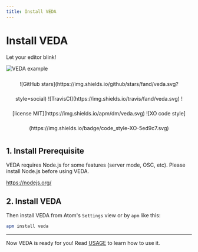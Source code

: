 ```yaml
---
title: Install VEDA
---
```

# Install VEDA

Let your editor blink!

![VEDA example](https://user-images.githubusercontent.com/1403842/28673275-1d42b062-731d-11e7-92b0-bde5ca1f1cae.gif)

<div align="center" style="line-height: 40px;">![GitHub stars](https://img.shields.io/github/stars/fand/veda.svg?style=social)
![TravisCI](https://img.shields.io/travis/fand/veda.svg) ![license MIT](https://img.shields.io/apm/dm/veda.svg) ![XO code style](https://img.shields.io/badge/code_style-XO-5ed9c7.svg)
</div>



## 1. Install Prerequisite

VEDA requires Node.js for some features (server mode, OSC, etc).
Please install Node.js before using VEDA.

https://nodejs.org/


## 2. Install VEDA

Then install VEDA from Atom's `Settings` view or by `apm` like this:

```bash
apm install veda
```

---

Now VEDA is ready for you!
Read [USAGE](/usage) to learn how to use it.
